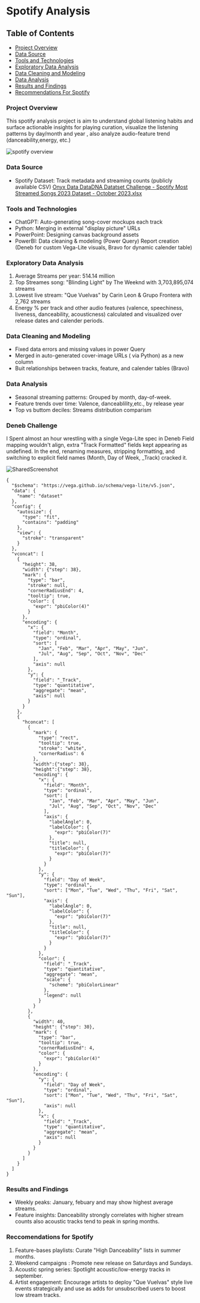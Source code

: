 # Spotify Analysis

## Table of Contents

- [Project Overview](#project-overview)
- [Data Source](#data-source)
- [Tools and Technologies](#tools-and-technologies)
- [Exploratory Data Analysis](#exploratory-data-analysis)
- [Data Cleaning and Modeling](#data-cleaning-and-modeling)
- [Data Analysis](#data-analysis)
- [Results and Findings](#results-and-findings)
- [Recommendations For Spotify](#reccomendations-for-spotify)


### Project Overview

This spotify analysis project is aim to understand global listening habits and surface actionable insights for playing curation, visualize the listening patterns by day/month and year , also analyze audio-feature trend (danceability,energy, etc.)

![spotify overview](https://github.com/user-attachments/assets/29a1a5ba-7054-42ff-87f3-8a99e9bd7ca9)


### Data Source

- Spotify Dataset: Track metadata and streaming counts (publicly available CSV) 
[Onyx Data DataDNA Datatset Challenge - Spotify Most Streamed Songs 2023 Dataset - October 2023.xlsx](https://github.com/user-attachments/files/21170561/Onyx.Data.DataDNA.Datatset.Challenge.-.Spotify.Most.Streamed.Songs.2023.Dataset.-.October.2023.xlsx)

### Tools and Technologies

- ChatGPT: Auto-generating song-cover mockups each track
- Python: Merging in external "display picture" URLs
- PowerPoint: Designing canvas background assets
- PowerBI: Data cleaning & modeling (Power Query)
           Report creation (Deneb for custom Vega-Lite visuals, Bravo for dynamic calender table)

### Exploratory Data Analysis

1. Average Streams per year: 514.14 million
2. Top Streames song: "Blinding Light" by The Weeknd with 3,703,895,074 streams
3. Lowest live stream: "Que Vuelvas" by Carin Leon & Grupo Frontera with 2,762 streams
4. Energy % per track and other audio features (valence, speechiness, liveness, danceability, acousticness) calculated and visualized over release dates and calender periods.

### Data Cleaning and Modeling 

- Fixed data errors and missing values in power Query 
- Merged in auto-generated cover-image URLs ( via Python) as a new column
- Buit relationships between tracks, feature, and calender tables (Bravo)

### Data Analysis

- Seasonal streaming patterns: Grouped by month, day-of-week.
- Feature trends over time: Valence, danceablility,etc., by release year
- Top vs buttom deciles: Streams distribution comparism

### Deneb Challenge

  I Spent almost an hour wrestling with a single Vega-Lite spec in Deneb Field mapping wouldn't align, extra "Track Formatted" fields kept appearing as undefined. In the end, renaming measures, stripping formatting, and switching to explicit field names (Month, Day of Week, _Track) cracked it.

![SharedScreenshot](https://github.com/user-attachments/assets/f7ed8e0e-cd84-4845-b1d9-4c15b90f1846)


```Deneb Final Code
{
  "$schema": "https://vega.github.io/schema/vega-lite/v5.json",
  "data": {
    "name": "dataset"
  },
  "config": {
    "autosize": {
      "type": "fit",
      "contains": "padding"
    },
    "view": {
      "stroke": "transparent"
    }
  },
  "vconcat": [
    {
      "height": 38,
      "width": {"step": 38},
      "mark": {
        "type": "bar",
        "stroke": null,
        "cornerRadiusEnd": 4,
        "tooltip": true,
        "color": {
          "expr": "pbiColor(4)"
        }
      },
      "encoding": {
        "x": {
          "field": "Month",
          "type": "ordinal",
          "sort": [
            "Jan", "Feb", "Mar", "Apr", "May", "Jun",
            "Jul", "Aug", "Sep", "Oct", "Nov", "Dec"
          ],
          "axis": null
        },
        "y": {
          "field": "_Track",
          "type": "quantitative",
          "aggregate": "mean",
          "axis": null
        }
      }
    },
    {
      "hconcat": [
        {
          "mark": {
            "type": "rect",
            "tooltip": true,
            "stroke": "white",
            "cornerRadius": 6
          },
          "width":{"step": 38},
          "height":{"step": 38},
          "encoding": {
            "x": {
              "field": "Month",
              "type": "ordinal",
              "sort": [
                "Jan", "Feb", "Mar", "Apr", "May", "Jun",
                "Jul", "Aug", "Sep", "Oct", "Nov", "Dec"
              ],
              "axis": {
                "labelAngle": 0,
                "labelColor": {
                  "expr": "pbiColor(7)"
                },
                "title": null,
                "titleColor": {
                  "expr": "pbiColor(7)"
                }
              }
            },
            "y": {
              "field": "Day of Week",
              "type": "ordinal",
              "sort": ["Mon", "Tue", "Wed", "Thu", "Fri", "Sat", "Sun"],
              "axis": {
                "labelAngle": 0,
                "labelColor": {
                  "expr": "pbiColor(7)"
                },
                "title": null,
                "titleColor": {
                  "expr": "pbiColor(7)"
                }
              }
            },
            "color": {
              "field": "_Track",
              "type": "quantitative",
              "aggregate": "mean",
              "scale": {
                "scheme": "pbiColorLinear"
              },
              "legend": null
            }
          }
        },
        {
          "width": 40,
          "height": {"step": 30},
          "mark": {
            "type": "bar",
            "tooltip": true,
            "cornerRadiusEnd": 4,
            "color": {
              "expr": "pbiColor(4)"
            }
          },
          "encoding": {
            "y": {
              "field": "Day of Week",
              "type": "ordinal",
              "sort": ["Mon", "Tue", "Wed", "Thu", "Fri", "Sat", "Sun"],
              "axis": null
            },
            "x": {
              "field": "_Track",
              "type": "quantitative",
              "aggregate": "mean",
              "axis": null
            }
          }
        }
      ]
    }
  ]
}
```

### Results and Findings

  - Weekly peaks: January, febuary and may show highest average streams.
  - Feature insights: Danceability strongly correlates with higher stream counts also acoustic tracks tend to peak in spring months.
 
### Reccomendations for Spotify

1. Feature-bases playlists: Curate "High Danceability" lists in summer months.
2. Weekend campaigns : Promote new release on Saturdays and Sundays.
3. Acoustic spring series: Spotlight acoustic/low-energy tracks in september.
4. Artist engagement: Encourage artists to deploy "Que Vuelvas" style live events strategically and use as adds for unsubscribed users to boost low stream tracks.
